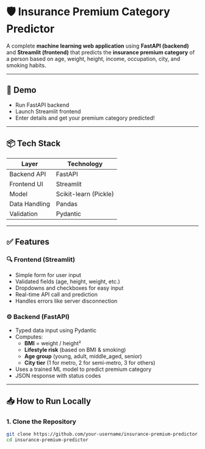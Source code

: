 # 🛡️ Insurance Premium Category Predictor

A complete **machine learning web application** using **FastAPI (backend)** and **Streamlit (frontend)** that predicts the **insurance premium category** of a person based on age, weight, height, income, occupation, city, and smoking habits.

---

## 🚀 Demo

- Run FastAPI backend  
- Launch Streamlit frontend  
- Enter details and get your premium category predicted!

---

## 📦 Tech Stack

| Layer         | Technology     |
|--------------|----------------|
| Backend API  | FastAPI        |
| Frontend UI  | Streamlit      |
| Model        | Scikit-learn (Pickle) |
| Data Handling| Pandas         |
| Validation   | Pydantic       |

---

## ✅ Features

### 🔍 Frontend (Streamlit)

- Simple form for user input  
- Validated fields (age, height, weight, etc.)  
- Dropdowns and checkboxes for easy input  
- Real-time API call and prediction  
- Handles errors like server disconnection  

### ⚙️ Backend (FastAPI)

- Typed data input using Pydantic  
- Computes:  
  - **BMI** = weight / height²  
  - **Lifestyle risk** (based on BMI & smoking)  
  - **Age group** (young, adult, middle_aged, senior)  
  - **City tier** (1 for metro, 2 for semi-metro, 3 for others)  
- Uses a trained ML model to predict premium category  
- JSON response with status codes  

---

## 📥 How to Run Locally

### 1. Clone the Repository

```bash
git clone https://github.com/your-username/insurance-premium-predictor.git
cd insurance-premium-predictor


